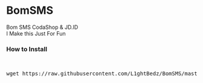 # BomSMS
Bom SMS CodaShop &amp; JD.ID<br>
I Make this Just For Fun
<h3>How to Install</h3><br>
<pre>wget https://raw.githubusercontent.com/L1ghtBedz/BomSMS/master/bomz.sh</pre>
